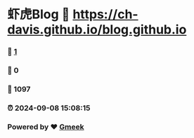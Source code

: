 # 虾虎Blog :link: https://ch-davis.github.io/blog.github.io 
### :page_facing_up: [1](https://ch-davis.github.io/blog.github.io/tag.html) 
### :speech_balloon: 0 
### :hibiscus: 1097 
### :alarm_clock: 2024-09-08 15:08:15 
### Powered by :heart: [Gmeek](https://github.com/Meekdai/Gmeek)
